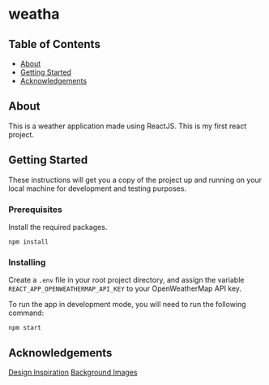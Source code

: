 # weatha

## Table of Contents

- [About](#about)
- [Getting Started](#getting_started)
- [Acknowledgements](#acknowledgements)

## About <a name = "about"></a>

This is a weather application made using ReactJS. This is my first react project.

## Getting Started <a name = "getting_started"></a>

These instructions will get you a copy of the project up and running on your local machine for development and testing purposes.

### Prerequisites

Install the required packages.

```
npm install
```

### Installing

Create a `.env` file in your root project directory, and assign the variable `REACT_APP_OPENWEATHERMAP_API_KEY` to your OpenWeatherMap API key.

To run the app in development mode, you will need to run the following command:

```
npm start
```

## Acknowledgements <a name = "acknowledgements"></a>

[Design Inspiration](https://dribbble.com/shots/7118235-Weather-DailyUI-037/attachments/121070?mode=media)
[Background Images](https://unsplash.com/)
